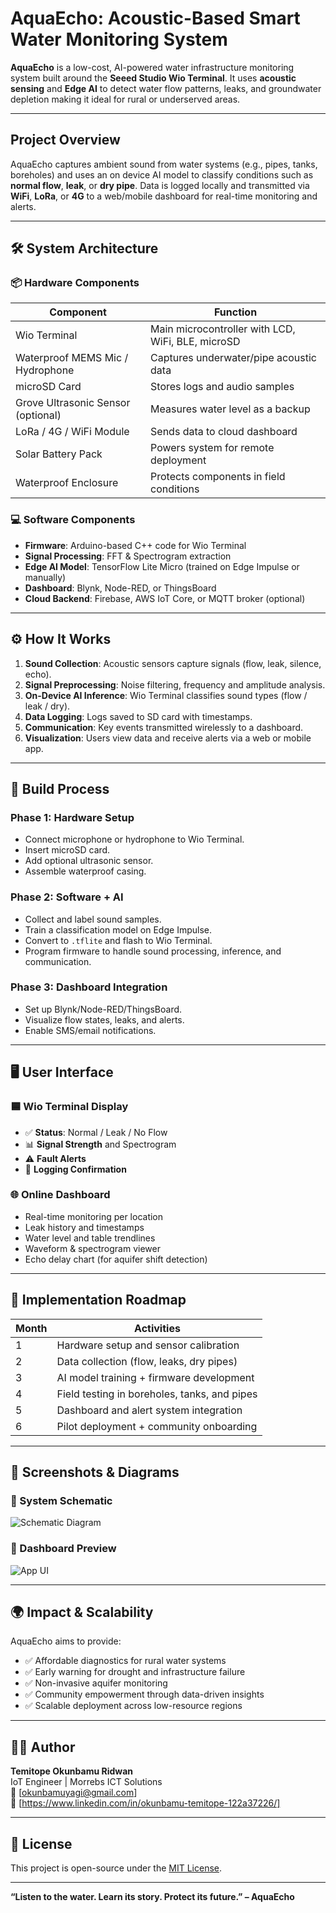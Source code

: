 #  AquaEcho: Acoustic-Based Smart Water Monitoring System

**AquaEcho** is a low-cost, AI-powered water infrastructure monitoring system built around the **Seeed Studio Wio Terminal**. It uses **acoustic sensing** and **Edge AI** to detect water flow patterns, leaks, and groundwater depletion  making it ideal for rural or underserved areas.

---

##  Project Overview

AquaEcho captures ambient sound from water systems (e.g., pipes, tanks, boreholes) and uses an on device AI model to classify conditions such as **normal flow**, **leak**, or **dry pipe**. Data is logged locally and transmitted via **WiFi**, **LoRa**, or **4G** to a web/mobile dashboard for real-time monitoring and alerts.

---

## 🛠️ System Architecture

### 📦 Hardware Components

| Component                     | Function                                                   |
|------------------------------|------------------------------------------------------------|
| Wio Terminal                 | Main microcontroller with LCD, WiFi, BLE, microSD          |
| Waterproof MEMS Mic / Hydrophone | Captures underwater/pipe acoustic data               |
| microSD Card                 | Stores logs and audio samples                              |
| Grove Ultrasonic Sensor (optional) | Measures water level as a backup                    |
| LoRa / 4G / WiFi Module      | Sends data to cloud dashboard                              |
| Solar Battery Pack           | Powers system for remote deployment                        |
| Waterproof Enclosure         | Protects components in field conditions                    |

### 💻 Software Components

- **Firmware**: Arduino-based C++ code for Wio Terminal  
- **Signal Processing**: FFT & Spectrogram extraction  
- **Edge AI Model**: TensorFlow Lite Micro (trained on Edge Impulse or manually)  
- **Dashboard**: Blynk, Node-RED, or ThingsBoard  
- **Cloud Backend**: Firebase, AWS IoT Core, or MQTT broker (optional)

---

## ⚙️ How It Works

1. **Sound Collection**: Acoustic sensors capture signals (flow, leak, silence, echo).
2. **Signal Preprocessing**: Noise filtering, frequency and amplitude analysis.
3. **On-Device AI Inference**: Wio Terminal classifies sound types (flow / leak / dry).
4. **Data Logging**: Logs saved to SD card with timestamps.
5. **Communication**: Key events transmitted wirelessly to a dashboard.
6. **Visualization**: Users view data and receive alerts via a web or mobile app.

---

## 🔧 Build Process

### Phase 1: Hardware Setup
- Connect microphone or hydrophone to Wio Terminal.
- Insert microSD card.
- Add optional ultrasonic sensor.
- Assemble waterproof casing.

### Phase 2: Software + AI
- Collect and label sound samples.
- Train a classification model on Edge Impulse.
- Convert to `.tflite` and flash to Wio Terminal.
- Program firmware to handle sound processing, inference, and communication.

### Phase 3: Dashboard Integration
- Set up Blynk/Node-RED/ThingsBoard.
- Visualize flow states, leaks, and alerts.
- Enable SMS/email notifications.

---

## 🖥️ User Interface

### 🟦 Wio Terminal Display

- ✅ **Status**: Normal / Leak / No Flow  
- 📊 **Signal Strength** and Spectrogram  
- ⚠️ **Fault Alerts**  
- 💾 **Logging Confirmation**

### 🌐 Online Dashboard

- Real-time monitoring per location  
- Leak history and timestamps  
- Water level and table trendlines  
- Waveform & spectrogram viewer  
- Echo delay chart (for aquifer shift detection)

---

## 📅 Implementation Roadmap

| Month | Activities                                                |
|-------|-----------------------------------------------------------|
| 1     | Hardware setup and sensor calibration                     |
| 2     | Data collection (flow, leaks, dry pipes)                  |
| 3     | AI model training + firmware development                  |
| 4     | Field testing in boreholes, tanks, and pipes              |
| 5     | Dashboard and alert system integration                    |
| 6     | Pilot deployment + community onboarding                   |

---

## 📸 Screenshots & Diagrams

### 🔧 System Schematic

![Schematic Diagram](schematics/aquaecho_circuit.png)

### 📱 Dashboard Preview

![App UI](images/aquaecho_dashboard.png)



---

## 🌍 Impact & Scalability

AquaEcho aims to provide:

- ✅ Affordable diagnostics for rural water systems  
- ✅ Early warning for drought and infrastructure failure  
- ✅ Non-invasive aquifer monitoring  
- ✅ Community empowerment through data-driven insights  
- ✅ Scalable deployment across low-resource regions

---

## 👨‍💻 Author

**Temitope Okunbamu Ridwan**  
IoT Engineer | Morrebs ICT Solutions  
📧 [okunbamuyagi@gmail.com]  
🔗 [https://www.linkedin.com/in/okunbamu-temitope-122a37226/]

---

## 📄 License

This project is open-source under the [MIT License](LICENSE).

---

**“Listen to the water. Learn its story. Protect its future.” – AquaEcho**
